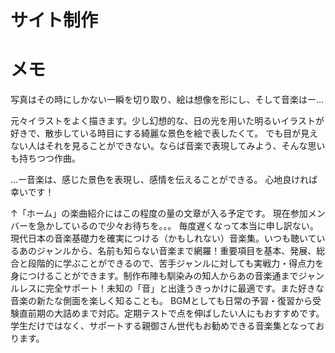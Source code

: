 # サイト制作

# メモ

写真はその時にしかない一瞬を切り取り、絵は想像を形にし、そして音楽はー…

元々イラストをよく描きます。少し幻想的な、日の光を用いた明るいイラストが好きで、散歩している時目にする綺麗な景色を絵で表したくて。
でも目が見えない人はそれを見ることができない。ならば音楽で表現してみよう、そんな思いも持ちつつ作曲。

…ー音楽は、感じた景色を表現し、感情を伝えることができる。
心地良ければ幸いです！

↑「ホーム」の楽曲紹介にはこの程度の量の文章が入る予定です。
現在参加メンバーを急かしているので少々お待ちを。。。
毎度遅くなって本当に申し訳ない。
現代日本の音楽基礎力を確実につける（かもしれない）音楽集。いつも聴いているあのジャンルから、名前も知らない音楽まで網羅！重要項目を基本、発展、総合と段階的に学ぶことができるので、苦手ジャンルに対しても実戦力・得点力を身につけることができます。制作布陣も馴染みの知人からあの音楽通までジャンルレスに完全サポート！未知の「音」と出逢うきっかけに最適です。また好きな音楽の新たな側面を楽しく知ることも。
BGMとしても日常の予習・復習から受験直前期の大詰めまで対応。定期テストで点を伸ばしたい人にもおすすめです。学生だけではなく、サポートする親御さん世代もお勧めできる音楽集となっております。

##